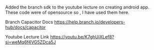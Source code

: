 Added the branch sdk to the youtube lecture on creating android app.  
These code were of opensource so , I have used them here.  

Branch Capacitor Docs
https://help.branch.io/developers-hub/docs/capacitor  

Youtube Lecture Link
https://youtu.be/K7ghUiXLef8?si=weMq6f4VG5ZDca5J  
